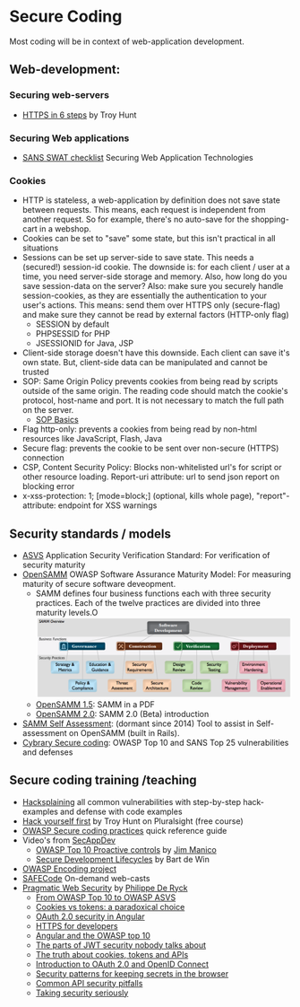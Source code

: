 # Secure Coding

Most coding will be in context of web-application development.

## Web-development:

### Securing web-servers
* [HTTPS in 6 steps](https://www.troyhunt.com/the-6-step-happy-path-to-https/) by Troy Hunt

### Securing Web applications
* [SANS SWAT checklist](https://www.sans.org/security-resources/posters/secure-devops-practices/175/download) Securing Web Application Technologies

### Cookies
* HTTP is stateless, a web-application by definition does not save state between requests. This means, each request is
independent from another request. So for example, there's no auto-save for the shopping-cart in a webshop.
* Cookies can be set to "save" some state, but this isn't practical in all situations
* Sessions can be set up server-side to save state. This needs a (secured!) session-id cookie. The downside is: for each 
  client / user at a time, you need server-side storage and memory. Also, how long do you save session-data on the server? 
  Also: make sure you securely handle session-cookies, as they are essentially the authentication to your user's actions.
  This means: send them over HTTPS only (secure-flag) and make sure they cannot be read by external factors (HTTP-only flag)
  * SESSION by default
  * PHPSESSID for PHP
  * JSESSIONID for Java, JSP
* Client-side storage doesn't have this downside. Each client can save it's own state. But, client-side data can be manipulated 
  and cannot be trusted
* SOP: Same Origin Policy prevents cookies from being read by scripts outside of the same origin. The reading code should match
  the cookie's protocol, host-name and port. It is not necessary to match the full path on the server.
  * [SOP Basics](https://www.gracefulsecurity.com/same-origin-policy-basics-and-cross-site-request-forgery/)
* Flag http-only: prevents a cookies from being read by non-html resources like JavaScript, Flash, Java
* Secure flag: prevents the cookie to be sent over non-secure (HTTPS) connection
* CSP, Content Security Policy: Blocks non-whitelisted url's for script or other resource loading. Report-uri attribute: url to send json report on blocking error
* x-xss-protection: 1; [mode=block;] (optional, kills whole page), "report"-attribute: endpoint for XSS warnings

## Security standards / models

* [ASVS](https://github.com/OWASP/ASVS/tree/master/4.0/en) Application Security Verification Standard: For verification of security maturity
* [OpenSAMM](http://www.opensamm.org/) OWASP Software Assurance Maturity Model: For measuring maturity of secure software deveopment.
  * SAMM defines four business functions each with three security practices. Each of the twelve practices are divided into three maturity levels.O
  ![](SAMM.png)
  * [OpenSAMM 1.5](https://owaspsamm.org/v1-5/downloads/): SAMM in a PDF 
  * [OpenSAMM 2.0](https://owaspsamm.org/v2.0b/introduction/): SAMM 2.0 (Beta) introduction 
* [SAMM Self Assessment](https://github.com/AsteriskLabs/ssa): (dormant since 2014) Tool to assist in Self-assessment on OpenSAMM (built in Rails).
* [Cybrary Secure coding](https://www.cybrary.it/course/secure-coding/): OWASP Top 10 and SANS Top 25 vulnerabilities and defenses


## Secure coding training  /teaching
* [Hacksplaining](https://www.hacksplaining.com/) all common vulnerabilities with step-by-step hack-examples and defense with code examples
* [Hack yourself first](https://www.pluralsight.com/courses/hack-yourself-first) by Troy Hunt on Pluralsight (free course)
* [OWASP Secure coding practices](https://www.owasp.org/index.php/OWASP_Secure_Coding_Practices_-_Quick_Reference_Guide)  quick reference guide
* Video's from [SecAppDev](https://www.youtube.com/channel/UCSii2fuiLLlGqaR6sR_y0rA/videos)
  * [OWASP Top 10 Proactive controls](https://www.youtube.com/watch?v=-tF-ZkzdThI) by [Jim Manico](https://twitter.com/manicode)
  * [Secure Development Lifecycles](https://www.youtube.com/watch?v=L-gL1YQUrwg) by Bart de Win
* [OWASP Encoding project](https://www.owasp.org/index.php/Category:OWASP_Encoding_Project)
* [SAFECode](https://safecode.org/training/) On-demand web-casts
* [Pragmatic Web Security](https://pragmaticwebsecurity.com/index.html#courses) by [Philippe De Ryck](https://twitter.com/philippederyck)
  * [From OWASP Top 10 to OWASP ASVS](https://pragmaticwebsecurity.com/talks/owaspasvs.html)
  * [Cookies vs tokens: a paradoxical choice](https://pragmaticwebsecurity.com/talks/cookiesvstokens.html)
  * [OAuth 2.0 security in Angular](https://pragmaticwebsecurity.com/talks/passwordspixiedust.html)
  * [HTTPS for developers](https://pragmaticwebsecurity.com/talks/httpsfordevelopers.html)
  * [Angular and the OWASP top 10](https://pragmaticwebsecurity.com/talks/angularowasptop10)
  * [The parts of JWT security nobody talks about](https://pragmaticwebsecurity.com/talks/jwtsecurity.html)
  * [The truth about cookies, tokens and APIs](https://pragmaticwebsecurity.com/talks/truthcookiestokensapis.html)
  * [Introduction to OAuth 2.0 and OpenID Connect](https://pragmaticwebsecurity.com/talks/introductionoauth.html)
  * [Security patterns for keeping secrets in the browser](https://pragmaticwebsecurity.com/talks/browsersecrets.html)
  * [Common API security pitfalls](https://pragmaticwebsecurity.com/talks/commonapisecuritypitfalls)
  * [Taking security seriously](https://pragmaticwebsecurity.com/talks/takingsecurityseriously.html)
  